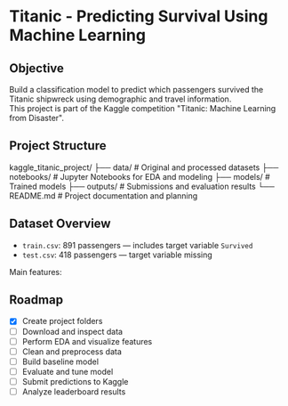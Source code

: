 # Titanic - Predicting Survival Using Machine Learning

## Objective

Build a classification model to predict which passengers survived the Titanic shipwreck using demographic and travel information.  
This project is part of the Kaggle competition "Titanic: Machine Learning from Disaster".

## Project Structure

kaggle_titanic_project/
├── data/ # Original and processed datasets
├── notebooks/ # Jupyter Notebooks for EDA and modeling
├── models/ # Trained models
├── outputs/ # Submissions and evaluation results
└── README.md # Project documentation and planning


## Dataset Overview

- `train.csv`: 891 passengers — includes target variable `Survived`
- `test.csv`: 418 passengers — target variable missing

Main features:






## Roadmap

- [x] Create project folders
- [ ] Download and inspect data
- [ ] Perform EDA and visualize features
- [ ] Clean and preprocess data
- [ ] Build baseline model
- [ ] Evaluate and tune model
- [ ] Submit predictions to Kaggle
- [ ] Analyze leaderboard results
